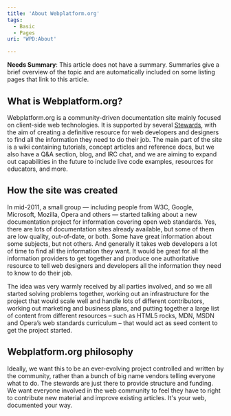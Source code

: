 ```yaml
---
title: 'About Webplatform.org'
tags:
  - Basic
  - Pages
uri: 'WPD:About'

---
```

**Needs Summary**: This article does not have a summary. Summaries give a brief overview of the topic and are automatically included on some listing pages that link to this article.

## What is Webplatform.org?

Webplatform.org is a community-driven documentation site mainly focused on client-side web technologies. It is supported by several [Stewards](http://www.webplatform.org/stewards/), with the aim of creating a definitive resource for web developers and designers to find all the information they need to do their job. The main part of the site is a wiki containing tutorials, concept articles and reference docs, but we also have a Q&A section, blog, and IRC chat, and we are aiming to expand out capabilities in the future to include live code examples, resources for educators, and more.

## How the site was created

In mid-2011, a small group — including people from W3C, Google, Microsoft, Mozilla, Opera and others — started talking about a new documentation project for information covering open web standards. Yes, there are lots of documentation sites already available, but some of them are low quality, out-of-date, or both. Some have great information about some subjects, but not others. And generally it takes web developers a lot of time to find all the information they want. It would be great for all the information providers to get together and produce one authoritative resource to tell web designers and developers all the information they need to know to do their job.

The idea was very warmly received by all parties involved, and so we all started solving problems together, working out an infrastructure for the project that would scale well and handle lots of different contributors, working out marketing and business plans, and putting together a large list of content from different resources – such as HTML5 rocks, MDN, MSDN and Opera’s web standards curriculum – that would act as seed content to get the project started.

## Webplatform.org philosophy

Ideally, we want this to be an ever-evolving project controlled and written by the community, rather than a bunch of big name vendors telling everyone what to do. The stewards are just there to provide structure and funding. We want everyone involved in the web community to feel they have to right to contribute new material and improve existing articles. It's your web, documented your way.

